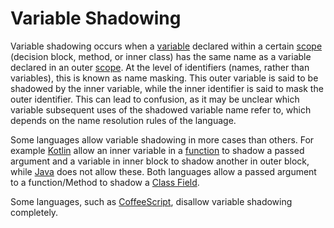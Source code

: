 # Variable Shadowing

Variable shadowing occurs when a [variable][concept-variables] declared within a certain [scope][concept-scope] (decision block, method, or inner class) has the same name as a variable declared in an outer [scope][concept-scope]. At the level of identifiers (names, rather than variables), this is known as name masking. This outer variable is said to be shadowed by the inner variable, while the inner identifier is said to mask the outer identifier. This can lead to confusion, as it may be unclear which variable subsequent uses of the shadowed variable name refer to, which depends on the name resolution rules of the language.

Some languages allow variable shadowing in more cases than others. For example [Kotlin][language-kotlin] allow an inner variable in a [function][concept-functions] to shadow a passed argument and a variable in inner block to shadow another in outer block, while [Java][language-java] does not allow these. Both languages allow a passed argument to a function/Method to shadow a [Class Field][concept-class-field].

Some languages, such as [CoffeeScript][language-coffeescript], disallow variable shadowing completely.

[concept-class-field]: ./classes.md
[concept-functions]: ./functions.md
[concept-scope]: ./scope.md
[concept-variables]: ./variables.md
[language-coffeescript]: ../../languages/coffeescript/README.md
[language-kotlin]: ../../languages/kotlin/README.md
[language-java]: ../../languages/java/README.md
